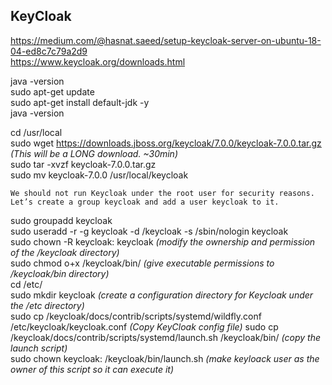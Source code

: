 ## KeyCloak 
https://medium.com/@hasnat.saeed/setup-keycloak-server-on-ubuntu-18-04-ed8c7c79a2d9  
https://www.keycloak.org/downloads.html 

java -version  
sudo apt-get update  
sudo apt-get install default-jdk -y  
java -version  

cd /usr/local  
sudo wget https://downloads.jboss.org/keycloak/7.0.0/keycloak-7.0.0.tar.gz   _(This will be a LONG download. ~30min)_  
sudo tar -xvzf keycloak-7.0.0.tar.gz  
sudo mv keycloak-7.0.0 /usr/local/keycloak  

```
We should not run Keycloak under the root user for security reasons.  
Let’s create a group keycloak and add a user keycloak to it.  
```

sudo groupadd keycloak  
sudo useradd -r -g keycloak -d /keycloak -s /sbin/nologin keycloak  
sudo chown -R keycloak: keycloak  _(modify the ownership and permission of the /keycloak directory)_  
sudo chmod o+x /keycloak/bin/  _(give executable permissions to /keycloak/bin directory)_  
cd /etc/  
sudo mkdir keycloak  _(create a configuration directory for Keycloak under the /etc directory)_  
sudo cp /keycloak/docs/contrib/scripts/systemd/wildfly.conf /etc/keycloak/keycloak.conf  _(Copy KeyCloak config file)_
sudo cp /keycloak/docs/contrib/scripts/systemd/launch.sh /keycloak/bin/ _(copy the launch script)_  
sudo chown keycloak: /keycloak/bin/launch.sh  _(make keyloack user as the owner of this script so it can execute it)_  

